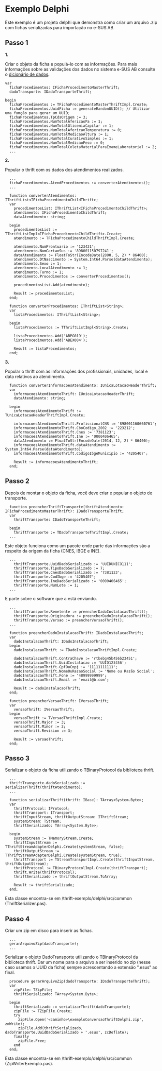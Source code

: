 # Exemplo Delphi

Este exemplo é um projeto delphi que demonstra como criar um arquivo .zip com fichas serializadas para importação no e-SUS AB.

## Passo 1

**1.**

Criar o objeto da ficha e populá-lo com as informações.
Para mais informações sobre as validações dos dados no sistema e-SUS AB consulte o [dicionário de dados](http://esusab.github.io/integracao/).

```
var
  fichaProcedimentos: IFichaProcedimentoMasterThrift;
  dadoTransporte: IDadoTransporteThrift;

begin
  fichaProcedimentos := TFichaProcedimentoMasterThriftImpl.Create;
  fichaProcedimentos.UuidFicha := generateRandomUUID(); // Utilizar uma função para gerar um UUID;
  fichaProcedimentos.TpCdsOrigem := 3;
  fichaProcedimentos.NumTotalAfericaoPa := 1;
  fichaProcedimentos.NumTotalGlicemiaCapilar := 1;
  fichaProcedimentos.NumTotalAfericaoTemperatura := 0;
  fichaProcedimentos.NumTotalMedicaoAltura := 1;
  fichaProcedimentos.NumTotalCurativoSimples := 1;
  fichaProcedimentos.NumTotalMedicaoPeso := 0;
  fichaProcedimentos.NumTotalColetaMaterialParaExameLaboratorial := 2;
  ...
```

**2.**

Popular o thrift com os dados dos atendimentos realizados.

```
  ...
  fichaProcedimentos.AtendProcedimentos := converterAtendimentos();
  ...
```

```
  function converterAtendimentos: IThriftList<IFichaProcedimentoChildThrift>;
  var
    procedimentosList: IThriftList<IFichaProcedimentoChildThrift>;
    atendimento: IFichaProcedimentoChildThrift;
    dataAtendimento: string;

  begin
    procedimentosList := TThriftListImpl<IFichaProcedimentoChildThrift>.Create;
    atendimento := TFichaProcedimentoChildThriftImpl.Create;

    atendimento.NumProntuario := '123421';
    atendimento.NumCartaoSus := '898001150797241';
    dataAtendimento := FloatToStr(EncodeDate(2000, 5, 2) * 86400);
    atendimento.DtNascimento := System.Int64.Parse(dataAtendimento);
    atendimento.Sexo := 1;
    atendimento.LocalAtendimento := 1;
    atendimento.Turno := 1;
    atendimento.Procedimentos := converterProcedimentos();

    procedimentosList.Add(atendimento);

    Result := procedimentosList;
  end;
```

```
  function converterProcedimentos: IThriftList<String>;
  var
    listaProcedimentos: IThriftList<String>;

  begin
    listaProcedimentos := TThriftListImpl<String>.Create;

    listaProcedimentos.Add('ABPG019');
    listaProcedimentos.Add('ABEX004');

    Result := listaProcedimentos;
  end;
```

**3.**

Popular o thrift com as informações dos profissionais, unidades, local e data relativos ao atendimento.

```
  function converterInformacoesAtendimento: IUnicaLotacaoHeaderThrift;
  var
    informacoesAtendimentoThrift: IUnicaLotacaoHeaderThrift;
    dataAtendimento: string;

  begin
    informacoesAtendimentoThrift := TUnicaLotacaoHeaderThriftImpl.Create;

    informacoesAtendimentoThrift.ProfissionalCNS := '898001160660761';
    informacoesAtendimentoThrift.CboCodigo_2002 := '223212';
    informacoesAtendimentoThrift.Cnes := '7381123';
    informacoesAtendimentoThrift.Ine := '0000406465';
    dataAtendimento := FloatToStr(EncodeDate(2014, 12, 2) * 86400);
    informacoesAtendimentoThrift.dataAtendimento := System.Int64.Parse(dataAtendimento);
    informacoesAtendimentoThrift.CodigoIbgeMunicipio := '4205407';

    Result := informacoesAtendimentoThrift;
  end;
```

## Passo 2

Depois de montar o objeto da ficha, você deve criar e popular o objeto de transporte.

```
  function preencherThriftTransporte(thriftAtendimento: IFichaProcedimentoMasterThrift): IDadoTransporteThrift;
  var
    thriftTransporte: IDadoTransporteThrift;

  begin
    thriftTransporte := TDadoTransporteThriftImpl.Create;
  ...
```

Este objeto funciona como um pacote onde parte das informações são a respeito da origem da ficha (CNES, IBGE e INE).

```
  ...
    thriftTransporte.UuidDadoSerializado := 'UUIDUNICO111';
    thriftTransporte.TipoDadoSerializado := 7;
    thriftTransporte.CnesDadoSerializado := '7381123';
    thriftTransporte.CodIbge := '4205407';
    thriftTransporte.IneDadoSerializado := '0000406465';
    thriftTransporte.NumLote := 1;
  ...
```

E parte sobre o software que a está enviando.

```
  ...
    thriftTransporte.Remetente := preencherDadoInstalacaoThrift();
    thriftTransporte.Originadora := preencherDadoInstalacaoThrift();
    thriftTransporte.Versao := preencherVersaoThrift();
  ...
```

```
  function preencherDadoInstalacaoThrift: IDadoInstalacaoThrift;
  var
    dadoInstalacaoThrift: IDadoInstalacaoThrift;
  begin
    dadoInstalacaoThrift := TDadoInstalacaoThriftImpl.Create;

    dadoInstalacaoThrift.ContraChave := 'rtbebg45b456b23451';
    dadoInstalacaoThrift.UuidInstalacao := 'UUID123456';
    dadoInstalacaoThrift.CpfOuCnpj := '11111111111';
    dadoInstalacaoThrift.NomeOuRazaoSocial := 'Nome ou Razão Social';
    dadoInstalacaoThrift.Fone := '48999999999';
    dadoInstalacaoThrift.Email := 'email@b.com';

    Result := dadoInstalacaoThrift;
  end;
```

```
  function preencherVersaoThrift: IVersaoThrift;
  var
    versaoThrift: IVersaoThrift;
  begin
    versaoThrift := TVersaoThriftImpl.Create;
    versaoThrift.Major := 3;
    versaoThrift.Minor := 2;
    versaoThrift.Revision := 3;

    Result := versaoThrift;
  end;
```

## Passo 3

Serializar o objeto da ficha utilizando o TBinaryProtocol da biblioteca thrift.

```
  ...
  thriftTransporte.dadoSerializado := serializarThrift(thriftAtendimento);
  ...
```

```
  function serializarThrift(thrift: IBase): TArray<System.Byte>;
  var
    thriftProtocol: IProtocol;
    thriftTransport: ITransport;
    thriftInputStream, thriftOutputStream: IThriftStream;
    systemStream: TStream;
    thriftSerializado: TArray<System.Byte>;

  begin
    systemStream := TMemoryStream.Create;
    thriftInputStream := TThriftStreamAdapterDelphi.Create(systemStream, false);
    thriftOutputStream := TThriftStreamAdapterDelphi.Create(systemStream, true);
    thriftTransport := TStreamTransportImpl.Create(thriftInputStream, thriftOutputStream);
    thriftProtocol := TBinaryProtocolImpl.Create(thriftTransport);
    thrift.Write(thriftProtocol);
    thriftSerializado := thriftOutputStream.ToArray;

    Result := thriftSerializado;
  end;
```

Esta classe encontra-se em /thrift-exemplo/delphi/src/common (ThriftSerializer.pas).

## Passo 4

Criar um zip em disco para inserir as fichas.

```
  ...
  gerarArquivoZip(dadoTransporte);
  ...
```

Serializar o objeto DadoTransporte utilizando o TBinaryProtocol da biblioteca thrift.
Dar um nome para o arquivo a ser inserido no zip (nesse caso usamos o UUID da ficha) sempre acrescentando a extensão ".esus" ao final.

```
  procedure gerarArquivoZip(dadoTransporte: IDadoTransporteThrift);
  var
    zipFile: TZipFile;
    thriftSerializado: TArray<System.Byte>;

  begin
    thriftSerializado := serializarThrift(dadoTransporte);
    zipFile := TZipFile.Create;
    try
      zipFile.Open('<caminho>\exemploConversaoThriftDelphi.zip', zmWrite);
      zipFile.Add(thriftSerializado, dadoTransporte.UuidDadoSerializado + '.esus', zcDeflate);
    finally
      zipFile.Free;
    end
  end;
```

Esta classe encontra-se em /thrift-exemplo/delphi/src/common (ZipWriterExemplo.pas).
